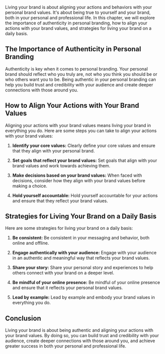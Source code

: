 
Living your brand is about aligning your actions and behaviors with your personal brand values. It's about being true to yourself and your brand, both in your personal and professional life. In this chapter, we will explore the importance of authenticity in personal branding, how to align your actions with your brand values, and strategies for living your brand on a daily basis.

The Importance of Authenticity in Personal Branding
---------------------------------------------------

Authenticity is key when it comes to personal branding. Your personal brand should reflect who you truly are, not who you think you should be or who others want you to be. Being authentic in your personal branding can help you build trust and credibility with your audience and create deeper connections with those around you.

How to Align Your Actions with Your Brand Values
------------------------------------------------

Aligning your actions with your brand values means living your brand in everything you do. Here are some steps you can take to align your actions with your brand values:

1. **Identify your core values:** Clearly define your core values and ensure that they align with your personal brand.

2. **Set goals that reflect your brand values:** Set goals that align with your brand values and work towards achieving them.

3. **Make decisions based on your brand values:** When faced with decisions, consider how they align with your brand values before making a choice.

4. **Hold yourself accountable:** Hold yourself accountable for your actions and ensure that they reflect your brand values.

Strategies for Living Your Brand on a Daily Basis
-------------------------------------------------

Here are some strategies for living your brand on a daily basis:

1. **Be consistent:** Be consistent in your messaging and behavior, both online and offline.

2. **Engage authentically with your audience:** Engage with your audience in an authentic and meaningful way that reflects your brand values.

3. **Share your story:** Share your personal story and experiences to help others connect with your brand on a deeper level.

4. **Be mindful of your online presence:** Be mindful of your online presence and ensure that it reflects your personal brand values.

5. **Lead by example:** Lead by example and embody your brand values in everything you do.

Conclusion
----------

Living your brand is about being authentic and aligning your actions with your brand values. By doing so, you can build trust and credibility with your audience, create deeper connections with those around you, and achieve greater success in both your personal and professional life.
